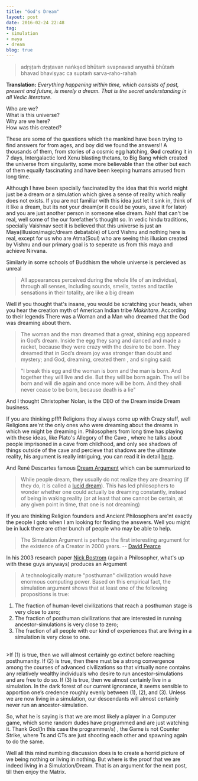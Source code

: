 ```yaml
---
title: "God's Dream"
layout: post
date: 2016-02-24 22:48
tag:
- simulation
- maya
- dream
blog: true
---
```


>adṛṣṭaṁ dṛṣṭavan naṅkṣed
>bhūtaṁ svapnavad anyathā
>bhūtaṁ bhavad bhaviṣyac ca
>suptaṁ sarva-raho-rahaḥ

**Translation:** *Everything happening within time, which consists of past, present and future, is merely a dream. That is the secret understanding in all Vedic literature.*

Who are we?<br>
What is this universe?<br>
Why are we here?<br>
How was this created?<br>

These are some of the questions which the mankind have been trying to find answers for from ages, and boy did we found the answers!! A thousands of them, from stories of a cosmic egg hatching, **God** creating it in 7 days, Intergalactic lord Xenu blasting thetans, to Big Bang which created the universe from singularity, some more believable than the other but each of them equally fascinating and have been keeping humans amused from long time.

Although I have been specially fascinated by the idea that this world might just be a dream or a simulation which gives a sense of reality which really does not exists. If you are not familiar with this idea just let it sink in, think of it like a dream, but its not your dream(or it could be yours, save it for later) and you are just another person in someone else dream. Nah! that can't be real, well some of the our forefather's thought so. In vedic hindu traditions, specially Vaishnav sect it is believed that this universe is just an Maya(Illusion/magic/dream debatable) of Lord Vishnu and nothing here is real, except for us who are Atma(Soul) who are seeing this illusion created by Vishnu and our primary goal is to seperate us from this maya and achieve Nirvana.

Similarly in some schools of Buddhism the whole universe is percieved as unreal

>All appearances perceived during the whole life of an individual, through all senses, including sounds, smells, tastes and tactile sensations in their totality, are like a big dream

Well if you thought that's insane, you would be scratching your heads, when you hear the creation myth of American Indian tribe *Makiritare*. According to their legends There was a Woman and a Man who dreamed that the God was dreaming about them.

>The woman and the man dreamed that a great, shining egg appeared in God’s dream. Inside the egg they sang and danced and made a racket, because they were crazy with the desire to be born. They dreamed that in God’s dream joy was stronger than doubt and mystery; and God, dreaming, created them , and singing said:
 
>"I break this egg and the woman is born and the man is born. And together they will live and die. But they will be born again. The will be born and will die again and once more will be born. And they shall never cease to be born, because death is a lie"

And I thought Christopher Nolan, is the CEO of the Dream inside Dream business.

If you are thinking pfff! Religions they always come up with Crazy stuff, well Religions are'nt the only ones who were dreaming about the dreams in which we might be dreaming in. Philosophers from long time has playing with these ideas, like Plato's Allegory of the Cave , where he talks about people imprisoned in a cave from childhood, and only see shadows of things outside of the cave and percieve that shadows are the ultimate reality, his argument is really intriguing, you can read it in detail [here](https://en.wikipedia.org/wiki/Allegory_of_the_Cave). 

And René Descartes famous [Dream Argument](https://en.wikipedia.org/wiki/Dream_argument) which can be summarized to
>While people dream, they usually do not realize they are dreaming (if they do, it is called a [lucid dream](https://en.wikipedia.org/wiki/Lucid_dreaming)). This has led philosophers to wonder whether one could actually be dreaming constantly, instead of being in waking reality (or at least that one cannot be certain, at any given point in time, that one is not dreaming)

If you are thinking Religion founders and Ancient Philosophers are'nt exactly the people I goto when I am looking for finding the answers. Well you might be in luck there are other bunch of people who may be able to help.

>The Simulation Argument is perhaps the first interesting argument for the existence of a Creator in 2000 years.
-- [David Pearce](https://en.wikipedia.org/wiki/David_Pearce_(philosopher))

In his 2003 research paper [Nick Bostrom](https://en.wikipedia.org/wiki/Nick_Bostrom) (again a Philosopher, what's up with these guys anyways) produces an Argument 

>A technologically mature "posthuman" civilization would have enormous computing power. Based on this empirical fact, the simulation argument shows that at least one of the following propositions is true:<br>
1) The fraction of human-level civilizations that reach a posthuman stage is very close to zero;<br>
2) The fraction of posthuman civilizations that are interested in running ancestor-simulations is very close to zero;<br>
3) The fraction of all people with our kind of experiences that are living in a simulation is very close to one.<br>
<br>
>If (1) is true, then we will almost certainly go extinct before reaching posthumanity. If (2) is true, then there must be a strong convergence among the courses of advanced civilizations so that virtually none contains any relatively wealthy individuals who desire to run ancestor-simulations and are free to do so. If (3) is true, then we almost certainly live in a simulation. In the dark forest of our current ignorance, it seems sensible to apportion one’s credence roughly evenly between (1), (2), and (3).
Unless we are now living in a simulation, our descendants will almost certainly never run an ancestor-simulation.

So, what he is saying is that we are most likely a player in a Computer game, which some random dudes have programmed and are just watching it. Thank God(In this case the programmer/s) , the Game is not Counter Strike, where Ts and CTs are just shooting each other and spawning again to do the same.

Well all this mind numbing discussion does is to create a horrid picture of we being nothing or living in nothing. But where is the proof that we are indeed living in a Simulation/Dream. That is an argument for the next post, till then enjoy the Matrix. 
